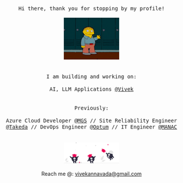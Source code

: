 <p align="center">
  </br>
      <samp>Hi there, thank you for stopping by my profile!</samp>
  </br>
  <samp>
    </br>
      <img src="wav.gif" width="150px"> 
    <br/>
  </br>
      </br>I am building and working on:<br/>
      </br>
           AI, LLM Applications <a href=https://github.com/127-0-0-vvk target="blank">@Vivek</a>
  <br/>
  </br>
      </br>Previously:<br/>
      </br>
           Azure Cloud Developer <a href=https://winmgs.com/ target="blank">@MGS</a>
           // Site Reliability Engineer <a href=https://www.takeda.com/ target="blank">@Takeda</a>
           // DevOps Engineer <a href=https://www.optum.com/en/ target="blank">@Optum</a>
           // IT Engineer <a href=https://manacinfotech.com/ target="blank">@MANAC</a>
  <br/>
  
  </samp>
  <br/>
  </div>
    </br>
      <img src="col.svg" width="150px"> 
    <br/>

  </br>
      Reach me @: <a href=mailto:vivekvannavada@gmail.com target="blank">vivekannavada@gmail.com</a>
  <br/>

</p>
